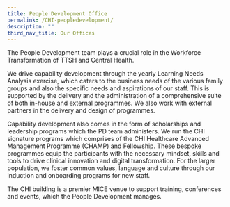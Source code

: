 ```yaml
---
title: People Development Office
permalink: /CHI-peopledevelopment/
description: ""
third_nav_title: Our Offices
---
```

The People Development team plays a crucial role in the Workforce Transformation of TTSH and Central Health.

We drive capability development through the yearly Learning Needs Analysis exercise, which caters to the business needs of the various family groups and also the specific needs and aspirations of our staff. This is supported by the delivery and the administration of a comprehensive suite of both in-house and external programmes. We also work with external partners in the delivery and design of programmes.

Capability development also comes in the form of scholarships and leadership programs which the PD team administers. We run the CHI signature programs which comprises of the CHI Healthcare Advanced Management Programme (CHAMP) and Fellowship. These bespoke programmes equip the participants with the necessary mindset, skills and tools to drive clinical innovation and digital transformation. For the larger population, we foster common values, language and culture through our induction and onboarding programs for new staff.

The CHI building is a premier MICE venue to support training, conferences and events, which the People Development manages.
